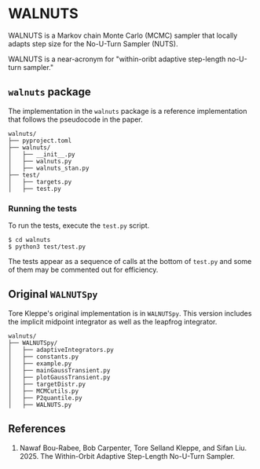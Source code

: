 # WALNUTS

WALNUTS is a Markov chain Monte Carlo (MCMC) sampler that locally
adapts step size for the No-U-Turn Sampler (NUTS).

WALNUTS is a near-acronym for "within-oribt adaptive step-length
no-U-turn sampler."
 
## `walnuts` package

The implementation in the `walnuts` package is a reference
implementation that follows the pseudocode in the paper.

```
walnuts/
├── pyproject.toml
├── walnuts/
│   ├── __init__.py
│   ├── walnuts.py 
│   ├── walnuts_stan.py 
├── test/
│   ├── targets.py 
│   ├── test.py 
```

### Running the tests

To run the tests, execute the `test.py` script.  

```
$ cd walnuts
$ python3 test/test.py
```

The tests appear as a sequence of calls at the bottom of `test.py` and
some of them may be commented out for efficiency.

## Original `WALNUTSpy`

Tore Kleppe's original implementation is in `WALNUTSpy`.  This version 
includes the implicit midpoint integrator as well as the leapfrog
integrator. 

```
walnuts/
├── WALNUTSpy/
│   ├── adaptiveIntegrators.py 
│   ├── constants.py 
│   ├── example.py 
│   ├── mainGaussTransient.py 
│   ├── plotGaussTransient.py 
│   ├── targetDistr.py 
│   ├── MCMCutils.py 
│   ├── P2quantile.py
│   ├── WALNUTS.py 
```

## References

1. Nawaf Bou-Rabee, Bob Carpenter, Tore Selland Kleppe, and Sifan
Liu. 2025.  The Within-Orbit Adaptive Step-Length No-U-Turn Sampler.
